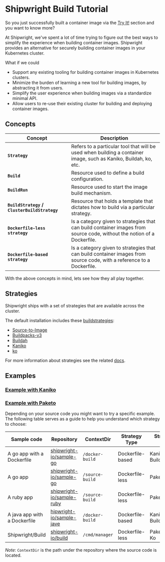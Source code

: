 # Shipwright Build Tutorial

So you just successfully built a container image via the [Try It!](../../README.md#try-it) section and you want to know more?

At Shipwright, we've spent a lot of time trying to figure out the best ways to simplify the experience when
building container images. Shipwright provides an alternative for securely building container images in your Kubernetes cluster.


What if we could

- Support any existing tooling for building container images in Kubernetes clusters.
- Minimize the burden of learning a new tool for building images, by abstracting it from users.
- Simplify the user experience when building images via a standardize minimal API.
- Allow users to re-use their existing cluster for building and deploying container images.

## Concepts

| Concept     | Description |
| ----------- | ----------- |
| **`Strategy`**      | Refers to a particular tool that will be used when building a container image, such as Kaniko, Buildah, ko, etc. |
| **`Build`**   | Resource used to define a build configuration. |
| **`BuildRun`**   | Resource used to start the image build mechanism. |
| **`BuildStrategy` / `ClusterBuildStrategy`**   | Resource that holds a template that dictates how to build via a particular strategy. |
| **`Dockerfile-less strategy`**   | Is a category given to strategies that can build container images from source code, without the notion of a Dockerfile. |
| **`Dockerfile-based strategy`**   | Is a category given to strategies that can build container images from source code, with a reference to a Dockerfile. |

With the above concepts in mind, lets see how they all play together.

## Strategies

Shipwright ships with a set of strategies that are available across the cluster.

The default installation includes these [buildstrategies](/docs/buildstrategies.md):

* [Source-to-Image](docs/buildstrategies.md#source-to-image)
* [Buildpacks-v3](docs/buildstrategies.md#buildpacks-v3)
* [Buildah](docs/buildstrategies.md#buildah)
* [Kaniko](docs/buildstrategies.md#kaniko)
* [ko](docs/buildstrategies.md#ko)

For more information about strategies see the related [docs](/docs/buildstrategies.md).

## Examples

### [Example with Kaniko](/docs/tutorials/building_with_kaniko.md)

### [Example with Paketo](/docs/tutorials/building_with_paketo.md)

Depending on your source code you might want to try a specific example. The following table serves as a guide to help you understand which
strategy to choose:

| Sample code | Repository | ContextDir | Strategy Type | Strategy to use |
| ----------- | ----------- | ------------- | ------------- | ------------- |
| A go app with a Dockerfile | [shipwright-io/sample-go](https://github.com/shipwright-io/sample-go) | `/docker-build` | Dockerfile-based | Kaniko, Buildah |
| A go app | [shipwright-io/sample-go](https://github.com/shipwright-io/sample-go) | `/source-build` | Dockerfile-less | Paketo,Heroku |
| A ruby app | [shipwright-io/sample-ruby](https://github.com/shipwright-io/sample-ruby) | `/source-build` | Dockerfile-less | Paketo,Heroku |
| A java app with a Dockerfile | [hipwright-io/sample-jave](https://github.com/shipwright-io/sample-java) | `/docker-build` | Dockerfile-based | Kaniko, Buildah |
| Shipwright/Build | [shipwright-io/build](https://github.com/shipwright-io/build) |  `/cmd/manager` | Dockerfile-less | Paketo,Heroku, Ko |

_Note_: `ContextDir` is the path under the repository where the source code is located.
